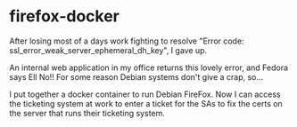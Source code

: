 # firefox-docker

After losing most of a days work fighting to resolve "Error code: ssl_error_weak_server_ephemeral_dh_key", I gave up.

An internal web application in my office returns this lovely error, and Fedora says Ell No!!  For some reason Debian systems don't give a crap, so...

I put together a docker container to run Debian FireFox.  Now I can access the ticketing system at work to enter a ticket for the SAs to fix the certs on the server that runs their ticketing system.
